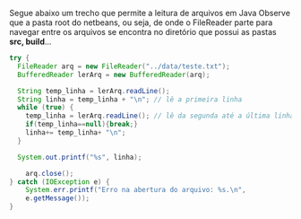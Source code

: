 Segue abaixo um trecho que permite a leitura de arquivos em Java
 Observe que a pasta root do netbeans, ou seja, de onde o FileReader parte para navegar entre os arquivos se encontra no diretório que possui as pastas **src, build**...
```Java
try {
  FileReader arq = new FileReader("../data/teste.txt");
  BufferedReader lerArq = new BufferedReader(arq);

  String temp_linha = lerArq.readLine();
  String linha = temp_linha + "\n"; // lê a primeira linha
  while (true) {
    temp_linha = lerArq.readLine(); // lê da segunda até a última linha
    if(temp_linha==null){break;}
    linha+= temp_linha+ "\n";
  }

  System.out.printf("%s", linha);

    arq.close();
} catch (IOException e) {
    System.err.printf("Erro na abertura do arquivo: %s.\n",
    e.getMessage());
}

```
